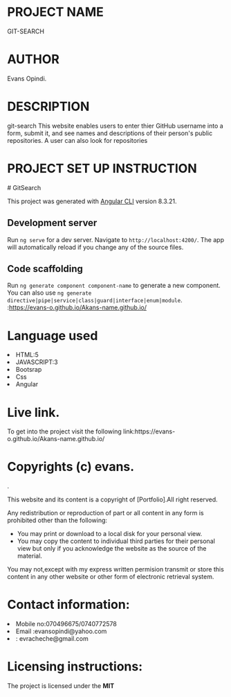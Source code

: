 
<h1>PROJECT NAME</h1>
GIT-SEARCH
<h1>AUTHOR</h1>
Evans Opindi.
<h1>DESCRIPTION</h1>
git-search
  This website enables users to enter thier GitHub username into a form, submit it, and see names and descriptions of their person's public repositories. A user can also look for repositories
<h1>PROJECT SET UP INSTRUCTION</h1>
# GitSearch

This project was generated with [Angular CLI](https://github.com/angular/angular-cli) version 8.3.21.

## Development server

Run `ng serve` for a dev server. Navigate to `http://localhost:4200/`. The app will automatically reload if you change any of the source files.

## Code scaffolding

Run `ng generate component component-name` to generate a new component. You can also use `ng generate directive|pipe|service|class|guard|interface|enum|module`.
:https://evans-o.github.io/Akans-name.github.io/
    </p> 
    <h1>Language used</h1>
    <li>HTML:5</li>
    <li>JAVASCRIPT:3</li>
    <li>Bootsrap</li>
    <li>Css</li>
    <li>Angular</li>
<h1>Live link.</h1>
<p>To get into the project visit the following link:https://evans-o.github.io/Akans-name.github.io/ </p>
<h1>Copyrights (c) evans.</h1>.
<p>This website and its content is a copyright of [Portfolio].All right reserved.</p>
<p>Any redistribution or reproduction of part or all content in any form  is prohibited other than the following:
<ul>
<li>You may print or download to a local disk for your personal view.</li>
<li>You may copy the content to individual third parties for their personal view but only if you acknowledge the website as the source of the material.</li>
</ul>
<p>You may not,except with my express written permision transmit or store this content in any other website or other form of electronic retrieval system.
<h1>Contact information:</h1>
<li>Mobile no:070496675/0740772578</li>
<li>Email :evansopindi@yahoo.com</li>
<li>: evracheche@gmail.com</li>
<h1>Licensing instructions:</h1>
<p>The project is licensed under the <strong>MIT</strong>
